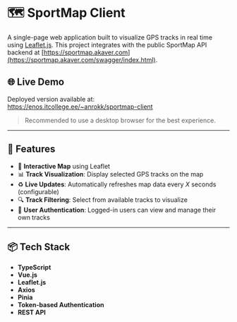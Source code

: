 # 🗺️ SportMap Client

A single-page web application built to visualize GPS tracks in real time using [Leaflet.js](https://leafletjs.com/). This project integrates with the public SportMap API backend at [https://sportmap.akaver.com](https://sportmap.akaver.com/swagger/index.html).

## 🌐 Live Demo

Deployed version available at:  
https://enos.itcollege.ee/~anrokk/sportmap-client

> Recommended to use a desktop browser for the best experience.

---

## 🔧 Features

- 📍 **Interactive Map** using Leaflet
- 📊 **Track Visualization**: Display selected GPS tracks on the map
- ♻️ **Live Updates**: Automatically refreshes map data every _X_ seconds (configurable)
- 🔍 **Track Filtering**: Select from available tracks to visualize
- 🔐 **User Authentication**: Logged-in users can view and manage their own tracks

---

## 📦 Tech Stack

- **TypeScript**
- **Vue.js**
- **Leaflet.js**
- **Axios**
- **Pinia**
- **Token-based Authentication**
- **REST API**
